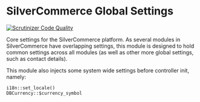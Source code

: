 # SilverCommerce Global Settings

[![Scrutinizer Code Quality](https://scrutinizer-ci.com/g/silvercommerce/settings/badges/quality-score.png?b=1.0)](https://scrutinizer-ci.com/g/silvercommerce/settings/?branch=1.0)

Core settings for the SilverCommerce platform. As several modules in SilverCommerce
have overlapping settings, this module is designed to hold common settings
across all modules (as well as other more global settings, such as contact details).

This module also injects some system wide settings before controller init, namely:

    i18n::set_locale()
    DBCurrency::$currency_symbol